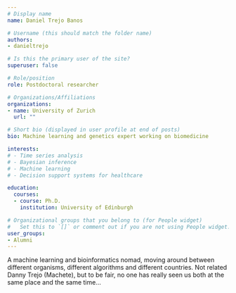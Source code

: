 ```yaml
---
# Display name
name: Daniel Trejo Banos

# Username (this should match the folder name)
authors:
- danieltrejo

# Is this the primary user of the site?
superuser: false

# Role/position
role: Postdoctoral researcher

# Organizations/Affiliations
organizations:
- name: University of Zurich
  url: ""

# Short bio (displayed in user profile at end of posts)
bio: Machine learning and genetics expert working on biomedicine

interests:
# - Time series analysis
# - Bayesian inference
# - Machine learning
# - Decision support systems for healthcare

education: 
  courses:
  - course: Ph.D.
    institution: University of Edinburgh

# Organizational groups that you belong to (for People widget)
#   Set this to `[]` or comment out if you are not using People widget.
user_groups:
- Alumni
---
```

A machine learning and bioinformatics nomad, moving around between different organisms, different algorithms and different countries. Not related Danny Trejo (Machete), but to be fair, no one has really seen us both at the same place and the same time...

